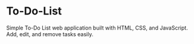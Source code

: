 # To-Do-List
Simple To-Do List web application built with HTML, CSS, and JavaScript. Add, edit, and remove tasks easily.
